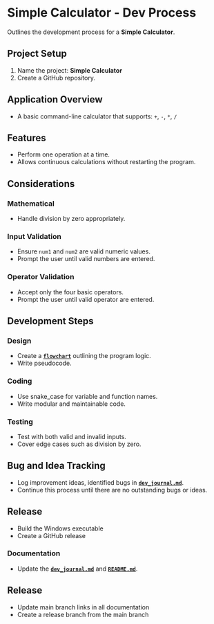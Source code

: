 # Simple Calculator - Dev Process
Outlines the development process for a **Simple Calculator**.

## Project Setup
1. Name the project: **Simple Calculator**
2. Create a GitHub repository.

## Application Overview
- A basic command-line calculator that supports: `+`, `-`, `*`, `/`

## Features
- Perform one operation at a time.
- Allows continuous calculations without restarting the program. 

## Considerations

### Mathematical
- Handle division by zero appropriately.

### Input Validation
- Ensure `num1` and `num2` are valid numeric values.
- Prompt the user until valid numbers are entered.

### Operator Validation
- Accept only the four basic operators.
- Prompt the user until valid operator are entered.

## Development Steps

### Design
- Create a **[`flowchart`](./flowchart.md)** outlining the program logic.
- Write pseudocode.

### Coding
- Use snake_case for variable and function names.
- Write modular and maintainable code.

### Testing
- Test with both valid and invalid inputs.
- Cover edge cases such as division by zero.

## Bug and Idea Tracking
- Log improvement ideas, identified bugs in **[`dev_journal.md`](./dev_journal.md)**.
- Continue this process until there are no outstanding bugs or ideas.

## Release
* Build the Windows executable
* Create a GitHub release

### Documentation
- Update the **[`dev_journal.md`](./dev_journal.md)** and **[`README.md`](../README.md)**.

## Release
* Update main branch links in all documentation
* Create a release branch from the main branch
